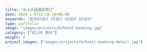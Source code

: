 ```yaml
---
title: "水上乐园酒店预订"
date: 2020-1-5T15:58:10+06:00
keywords: "武汉UI设计 UI设计 UX设计 UE设计"
type: portfolio
image: "images/projects/6/hotel-booking.jpg"
category: ["UI/UX 旅行"]
weight: 0
project_images: ["images/projects/6/hotel-booking-detail.jpg"]
---
```

